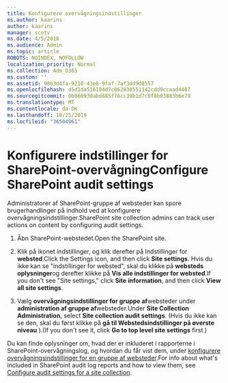 ```yaml
---
title: Konfigurere overvågningsindstillinger
ms.author: kaarins
author: kaarins
manager: scotv
ms.date: 4/5/2018
ms.audience: Admin
ms.topic: article
ROBOTS: NOINDEX, NOFOLLOW
localization_priority: Normal
ms.collection: Adm_O365
ms.custom: ''
ms.assetid: 98b3d4fa-9210-43e8-9faf-7af3dd9d8557
ms.openlocfilehash: d5d1da516104d7c062038551142cdd9ccaad4407
ms.sourcegitcommit: 0b06093dabd685f76cc39b1d7c0f8b03883b6e79
ms.translationtype: MT
ms.contentlocale: da-DK
ms.lasthandoff: 10/25/2019
ms.locfileid: "36504961"
---
```

# <a name="configure-sharepoint-audit-settings"></a><span data-ttu-id="a79d6-102">Konfigurere indstillinger for SharePoint-overvågning</span><span class="sxs-lookup"><span data-stu-id="a79d6-102">Configure SharePoint audit settings</span></span>

<span data-ttu-id="a79d6-103">Administratorer af SharePoint-gruppe af websteder kan spore brugerhandlinger på indhold ved at konfigurere overvågningsindstillinger.</span><span class="sxs-lookup"><span data-stu-id="a79d6-103">SharePoint site collection admins can track user actions on content by configuring audit settings.</span></span>
  
1. <span data-ttu-id="a79d6-104">Åbn SharePoint-webstedet.</span><span class="sxs-lookup"><span data-stu-id="a79d6-104">Open the SharePoint site.</span></span>
    
2. <span data-ttu-id="a79d6-105">Klik på ikonet indstillinger, og klik derefter på Indstillinger for **websted**.</span><span class="sxs-lookup"><span data-stu-id="a79d6-105">Click the Settings icon, and then click **Site settings**.</span></span> <span data-ttu-id="a79d6-106">Hvis du ikke kan se "indstillinger for websted", skal du klikke på **websteds oplysninger**og derefter klikke på **Vis alle indstillinger for websted**.</span><span class="sxs-lookup"><span data-stu-id="a79d6-106">If you don't see "Site settings," click **Site information**, and then click **View all site settings**.</span></span>
    
3. <span data-ttu-id="a79d6-107">Vælg **overvågningsindstillinger for gruppe af**websteder under **administration af gruppe af**websteder.</span><span class="sxs-lookup"><span data-stu-id="a79d6-107">Under **Site Collection Administration**, select **Site collection audit settings**.</span></span> <span data-ttu-id="a79d6-108">(Hvis du ikke kan se den, skal du først klikke på **gå til Webstedsindstillinger på øverste niveau** ).</span><span class="sxs-lookup"><span data-stu-id="a79d6-108">(If you don't see it, click **Go to top level site settings** first.)</span></span> 
    
<span data-ttu-id="a79d6-109">Du kan finde oplysninger om, hvad der er inkluderet i rapporterne i SharePoint-overvågningslog, og hvordan du får vist dem, under [konfigurere overvågningsindstillinger for en gruppe af websteder](https://go.microsoft.com/fwlink/?linkid=404050).</span><span class="sxs-lookup"><span data-stu-id="a79d6-109">For info about what's included in SharePoint audit log reports and how to view them, see [Configure audit settings for a site collection](https://go.microsoft.com/fwlink/?linkid=404050).</span></span>
  


